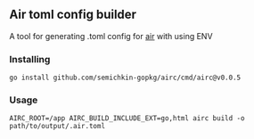 ## Air toml config builder
A tool for generating .toml config for [air](https://github.com/cosmtrek/air) with using ENV

### Installing
`go install github.com/semichkin-gopkg/airc/cmd/airc@v0.0.5`

### Usage
`AIRC_ROOT=/app AIRC_BUILD_INCLUDE_EXT=go,html airc build -o path/to/output/.air.toml`
